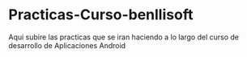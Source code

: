 # Practicas-Curso-benllisoft
Aqui subire las practicas que se iran haciendo a lo largo del curso de desarrollo de Aplicaciones Android
